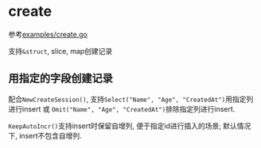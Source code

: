 # create
参考[examples/create.go](/examples/create.go)

支持`&struct`, slice, map创建记录

## 用指定的字段创建记录
配合`NewCreateSession()`, 支持`Select("Name", "Age", "CreatedAt")`用指定列进行insert 或 `Omit("Name", "Age", "CreatedAt")`排除指定列进行insert.

`KeepAutoIncr()`支持insert时保留自增列, 便于指定id进行插入的场景; 默认情况下, insert不包含自增列.